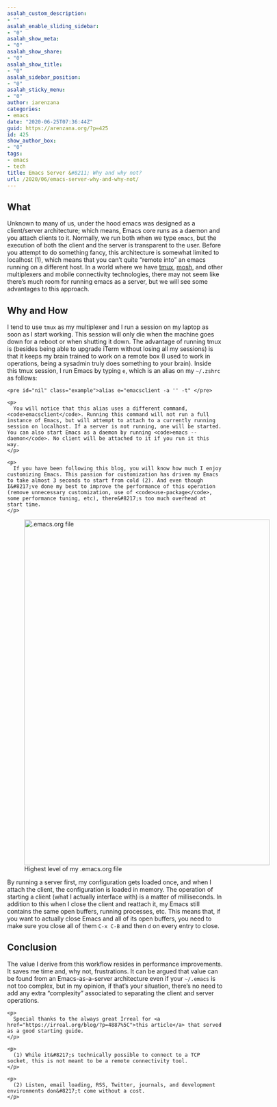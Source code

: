 ```yaml
---
asalah_custom_description:
- ""
asalah_enable_sliding_sidebar:
- "0"
asalah_show_meta:
- "0"
asalah_show_share:
- "0"
asalah_show_title:
- "0"
asalah_sidebar_position:
- "0"
asalah_sticky_menu:
- "0"
author: iarenzana
categories:
- emacs
date: "2020-06-25T07:36:44Z"
guid: https://arenzana.org/?p=425
id: 425
show_author_box:
- "0"
tags:
- emacs
- tech
title: Emacs Server &#8211; Why and why not?
url: /2020/06/emacs-server-why-and-why-not/
---
```

<div id="outline-container-orgef1a64a" class="outline-2">
  <h2 id="orgef1a64a">
    What
  </h2>
  
  <div id="text-orgef1a64a" class="outline-text-2">
    <p>
      Unknown to many of us, under the hood emacs was designed as a client/server architecture; which means, Emacs core runs as a daemon and you attach clients to it. Normally, we run both when we type <code>emacs</code>, but the execution of both the client and the server is transparent to the user. Before you attempt to do something fancy, this architecture is somewhat limited to localhost (1), which means that you can&#8217;t quite &#8220;remote into&#8221; an emacs running on a different host. In a world where we have <a href="https://github.com/tmux/tmux/wiki">tmux</a>, <a href="https://mosh.org/">mosh</a>, and other multiplexers and mobile connectivity technologies, there may not seem like there&#8217;s much room for running emacs as a server, but we will see some advantages to this approach.
    </p>
  </div>
</div>

<div id="outline-container-orgb4d835c" class="outline-2">
  <h2 id="orgb4d835c">
    Why and How
  </h2>
  
  <div id="text-orgb4d835c" class="outline-text-2">
    <p>
      I tend to use <code>tmux</code> as my multiplexer and I run a session on my laptop as soon as I start working. This session will only die when the machine goes down for a reboot or when shutting it down. The advantage of running tmux is (besides being able to upgrade iTerm without losing all my sessions) is that it keeps my brain trained to work on a remote box (I used to work in operations, being a sysadmin truly does something to your brain). Inside this tmux session, I run Emacs by typing <code>e</code>, which is an alias on my <code>~/.zshrc</code> as follows:
    </p>
    
    <pre id="nil" class="example">alias e="emacsclient -a '' -t" </pre>
    
    <p>
      You will notice that this alias uses a different command, <code>emacsclient</code>. Running this command will not run a full instance of Emacs, but will attempt to attach to a currently running session on localhost. If a server is not running, one will be started. You can also start Emacs as a daemon by running <code>emacs --daemon</code>. No client will be attached to it if you run it this way.
    </p>
    
    <p>
      If you have been following this blog, you will know how much I enjoy customizing Emacs. This passion for customization has driven my Emacs to take almost 3 seconds to start from cold (2). And even though I&#8217;ve done my best to improve the performance of this operation (remove unnecessary customization, use of <code>use-package</code>, some performance tuning, etc), there&#8217;s too much overhead at start time.
    </p>
  </div>
</div>

<figure id="attachment_428" aria-describedby="caption-attachment-428" style="width: 574px" class="wp-caption aligncenter"><img loading="lazy" src="https://arenzana.org/wp-content/uploads/2020/06/Screen-Shot-2020-06-24-at-21.21.48.png" class="size-full wp-image-428" alt=".emacs.org file" width="574" height="807" srcset="https://arenzana.org/wp-content/uploads/2020/06/Screen-Shot-2020-06-24-at-21.21.48.png 574w, https://arenzana.org/wp-content/uploads/2020/06/Screen-Shot-2020-06-24-at-21.21.48-213x300.png 213w, https://arenzana.org/wp-content/uploads/2020/06/Screen-Shot-2020-06-24-at-21.21.48-285x400.png 285w, https://arenzana.org/wp-content/uploads/2020/06/Screen-Shot-2020-06-24-at-21.21.48-220x310.png 220w, https://arenzana.org/wp-content/uploads/2020/06/Screen-Shot-2020-06-24-at-21.21.48-146x205.png 146w" sizes="(max-width: 574px) 100vw, 574px" /><figcaption id="caption-attachment-428" class="wp-caption-text">Highest level of my .emacs.org file</figcaption></figure>

<div id="outline-container-orgb4d835c" class="outline-2">
  <div id="text-orgb4d835c" class="outline-text-2">
    <p>
      By running a server first, my configuration gets loaded once, and when I attach the client, the configuration is loaded in memory. The operation of starting a client (what I actually interface with) is a matter of milliseconds. In addition to this when I close the client and reattach it, my Emacs still contains the same open buffers, running processes, etc. This means that, if you want to actually close Emacs and all of its open buffers, you need to make sure you close all of them <code>C-x C-B</code> and then <code>d</code> on every entry to close.
    </p>
  </div>
</div>

<div id="outline-container-org65c5001" class="outline-2">
  <h2 id="org65c5001">
    Conclusion
  </h2>
  
  <div id="text-org65c5001" class="outline-text-2">
    <p>
      The value I derive from this workflow resides in performance improvements. It saves me time and, why not, frustrations. It can be argued that value can be found from an Emacs-as-a-server architecture even if your <code>~/.emacs</code> is not too complex, but in my opinion, if that&#8217;s your situation, there&#8217;s no need to add any extra &#8220;complexity&#8221; associated to separating the client and server operations.
    </p>
    
    <p>
      Special thanks to the always great Irreal for <a href="https://irreal.org/blog/?p=4887%5C">this article</a> that served as a good starting guide.
    </p>
    
    <p>
      (1) While it&#8217;s technically possible to connect to a TCP socket, this is not meant to be a remote connectivity tool.
    </p>
    
    <p>
      (2) Listen, email loading, RSS, Twitter, journals, and development environments don&#8217;t come without a cost.
    </p>
  </div>
</div>